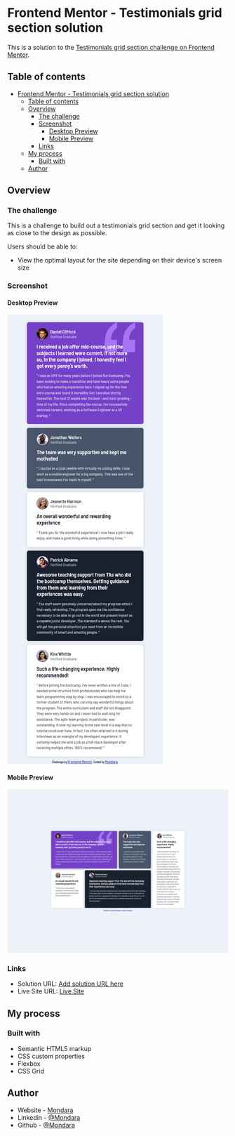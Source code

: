 # Frontend Mentor - Testimonials grid section solution

This is a solution to the [Testimonials grid section challenge on Frontend Mentor](https://www.frontendmentor.io/challenges/testimonials-grid-section-Nnw6J7Un7). 

## Table of contents

- [Frontend Mentor - Testimonials grid section solution](#frontend-mentor---testimonials-grid-section-solution)
  - [Table of contents](#table-of-contents)
  - [Overview](#overview)
    - [The challenge](#the-challenge)
    - [Screenshot](#screenshot)
      - [Desktop Preview](#desktop-preview)
      - [Mobile Preview](#mobile-preview)
    - [Links](#links)
  - [My process](#my-process)
    - [Built with](#built-with)
  - [Author](#author)


## Overview

### The challenge

This is a challenge to build out a testimonials grid section and get it looking as close to the design as possible.

Users should be able to:

- View the optimal layout for the site depending on their device's screen size

### Screenshot

#### Desktop Preview
![](./design/Desktop%20Preview.png)

#### Mobile Preview
![](./design/Mobile%20Preview.png)

### Links

- Solution URL: [Add solution URL here](https://your-solution-url.com)
- Live Site URL: [Live Site](https://elegant-nougat-5a6d8e.netlify.app/)

## My process

### Built with

- Semantic HTML5 markup
- CSS custom properties
- Flexbox
- CSS Grid

## Author

- Website - [Mondara](https://mondarathotage.com/)
- Linkedin - [@Mondara](https://www.linkedin.com/in/mondara-thotage/)
- Github - [@Mondara](https://github.com/Mondara)
